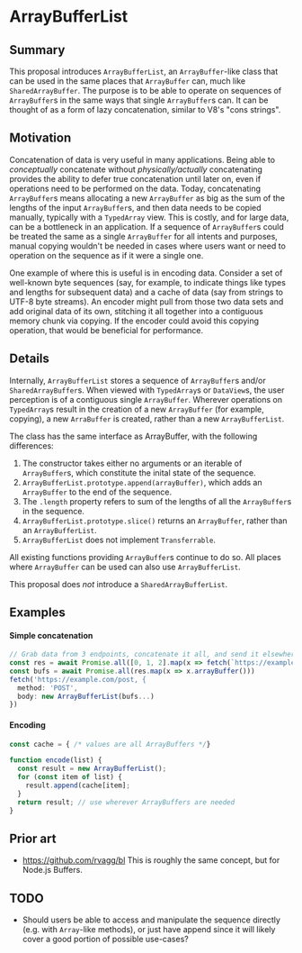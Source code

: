 # ArrayBufferList

## Summary

This proposal introduces `ArrayBufferList`, an `ArrayBuffer`-like class that can
be used in the same places that `ArrayBuffer` can, much like
`SharedArrayBuffer`. The purpose is to be able to operate on sequences of
`ArrayBuffer`s in the same ways that single `ArrayBuffer`s can. It can be
thought of as a form of lazy concatenation, similar to V8's "cons strings".

## Motivation

Concatenation of data is very useful in many applications. Being able to
_conceptually_ concatenate without _physically/actually_ concatenating provides
the ability to defer true concatenation until later on, even if operations need
to be performed on the data. Today, concatenating `ArrayBuffer`s means
allocating a new `ArrayBuffer` as big as the sum of the lengths of the input
`ArrayBuffer`s, and then data needs to be copied manually, typically with a
`TypedArray` view. This is costly, and for large data, can be a bottleneck in an
application. If a sequence of `ArrayBuffer`s could be treated the same as a
single `ArrayBuffer` for all intents and purposes, manual copying wouldn't be
needed in cases where users want or need to operation on the sequence as if it
were a single one.

One example of where this is useful is in encoding data. Consider a set of
well-known byte sequences (say, for example, to indicate things like types and
lengths for subsequent data) and a cache of data (say from strings to UTF-8 byte
streams). An encoder might pull from those two data sets and add original data
of its own, stitching it all together into a contiguous memory chunk via
copying. If the encoder could avoid this copying operation, that would be
beneficial for performance.

## Details

Internally, `ArrayBufferList` stores a sequence of `ArrayBuffer`s and/or
`SharedArrayBuffer`s. When viewed with `TypedArray`s or `DataView`s, the user
perception is of a contiguous single `ArrayBuffer`. Wherever operations on
`TypedArray`s result in the creation of a new `ArrayBuffer` (for example,
copying), a new `ArraBuffer` is created, rather than a new `ArrayBufferList`.

The class has the same interface as ArrayBuffer, with the following differences:

1. The constructor takes either no arguments or an iterable of `ArrayBuffer`s,
   which constitute the inital state of the sequence.
2. `ArrayBufferList.prototype.append(arrayBuffer)`, which adds an `ArrayBuffer`
   to the end of the sequence.
3. The `.length` property refers to sum of the lengths of all the `ArrayBuffer`s
   in the sequence.
4. `ArrayBufferList.prototype.slice()` returns an `ArrayBuffer`, rather than an
   `ArrayBufferList`.
5. `ArrayBufferList` does not implement `Transferrable`.

All existing functions providing `ArrayBuffer`s continue to do so. All places
where `ArrayBuffer` can be used can also use `ArrayBufferList`.

This proposal does _not_ introduce a `SharedArrayBufferList`.

## Examples

#### Simple concatenation

```js
// Grab data from 3 endpoints, concatenate it all, and send it elsewhere
const res = await Promise.all([0, 1, 2].map(x => fetch(`https://example.com/${x}`)))
const bufs = await Promise.all(res.map(x => x.arrayBuffer()))
fetch('https://example.com/post, {
  method: 'POST',
  body: new ArrayBufferList(bufs...)
})
```

#### Encoding

```js
const cache = { /* values are all ArrayBuffers */}

function encode(list) {
  const result = new ArrayBufferList();
  for (const item of list) {
    result.append(cache[item];
  }
  return result; // use wherever ArrayBuffers are needed
}
```

## Prior art

* <https://github.com/rvagg/bl> This is roughly the same concept, but for
  Node.js Buffers.

## TODO

* Should users be able to access and manipulate the sequence directly (e.g. with
  `Array`-like methods), or just have append since it will likely cover a good
  portion of possible use-cases?
